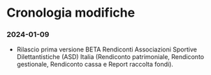 # Cronologia modifiche
### 2024-01-09
* Rilascio prima versione BETA Rendiconti Associazioni Sportive Dilettantistiche (ASD) Italia (Rendiconto patrimoniale, Rendiconto gestionale, Rendiconto cassa e Report raccolta fondi).  
